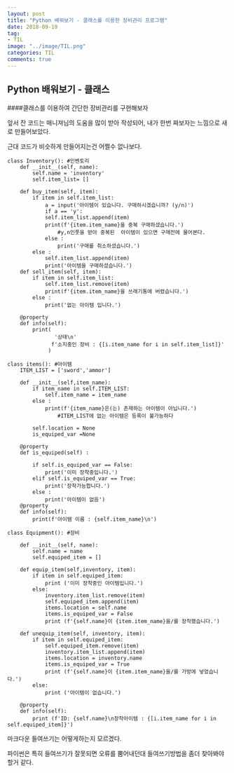 ```yaml
---
layout: post
title: "Python 배워보기 - 클래스를 이용한 장비관리 프로그램"
date: 2018-09-19
tag:
- TIL
image: "../image/TIL.png"
categories: TIL
comments: true
---
```

Python 배워보기 - 클래스
------------------------
####클래스를 이용하여 간단한 장비관리를 구현해보자

앞서 잔 코드는 매니져님의 도움을 많이 받아 작성되어, 내가 한번 짜보자는 느낌으로 새로 만들어보았다.

근대 코드가 비슷하게 만들어지는건 어쩔수 없나보다.

	class Inventory(): #인벤토리
	    def __init__(self, name):
			self.name = 'inventory'
			self.item_list= []
	
	    def buy_item(self, item):
			if item in self.item_list:
			    a = input('아이템이 있습니다. 구매하시겠습니까? (y/n)') 
			    if a == 'y':
				self.item_list.append(item)
				print(f'{item.item_name}을 중복 구매하셨습니다.')
					#y,n인풋을 받아 중복된  아이템이 있으면 구매전에 물어본다.
			    else :
				    print('구매를 취소하셨습니다.')
			else :
				self.item_list.append(item)
				print('아이템을 구매하셨습니다.')
	    def sell_item(self, item):
			if item in self.item_list:
			    self.item_list.remove(item)
			    print(f'{item.item_name}을 쓰래기통에 버렸습니다.')
			else :
			    print('없는 아이템 입니다.')
		    
	    @property
	    def info(self):
			print(
			       '상태\n'
			      f'소지중인 장비 : {[i.item_name for i in self.item_list]}'
			     )
	
	class items(): #아이템
	    ITEM_LIST = ['sword','ammor']
	    
	    def __init__(self,item_name):
			if item_name in self.ITEM_LIST:
			    self.item_name = item_name
			else :
			    print(f'{item_name}은(는) 존재하는 아이템이 아닙니다.')
			    	#ITEM_LIST에 없는 아이템은 등록이 불가능하다
			    
			self.location = None
			is_equiped_var =None
		
	    @property
	    def is_equiped(self) :
		
			if self.is_equiped_var == False:
			    print('이미 장착중입니다.')
			elif self.is_equiped_var == True:
			    print('장착가능합니다.')
			else : 
			    print('아이템이 없음')
	    @property
	    def info(self):
			print(f'아이템 이름 : {self.item_name}\n')
	
	class Equipment(): #장비
	
	    def __init__(self, name):
			self.name = name
			self.equiped_item = []
		
	    def equip_item(self,inventory, item):
			if item in self.equiped_item:
			    print ('이미 장착중인 아이템입니다.')
			else:
			    inventory.item_list.remove(item)
			    self.equiped_item.append(item)
			    items.location = self.name
			    items.is_equiped_var = False
			    print (f'{self.name}이 {item.item_name}을/를 장착했습니다.')
		    
	    def unequip_item(self, inventory, item):
			if item in self.equiped_item:
			    self.equiped_item.remove(item)
			    inventory.item_list.append(item)
			    items.location = inventory.name
			    items.is_equiped_var = True
			    print (f'{self.name}이 {item.item_name}을/를 가방에 넣었습니다.')
			else:
			    print ('아이템이 없습니다.')
	    
	    @property
	    def info(self):
			print (f'ID: {self.name}\n장착아이템 : {[i.item_name for i in self.equiped_item]}')


마크다운 들여쓰기는 어떻게하는지 모르겠다.

파이썬은 특히 들여쓰기가 잘못되면 오류를 뿜어내던대 들여쓰기방법을 좀더 찾아봐야 할거 같다.
​            